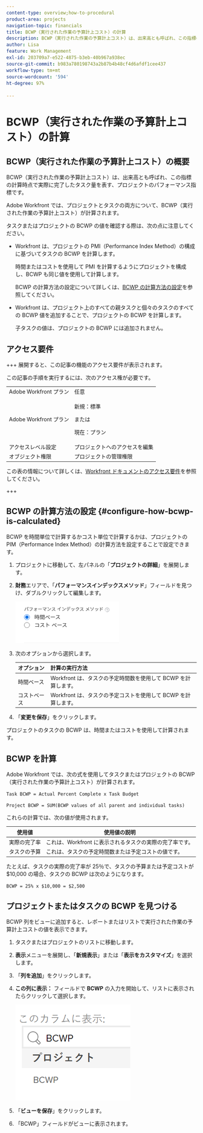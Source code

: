 ```yaml
---
content-type: overview;how-to-procedural
product-area: projects
navigation-topic: financials
title: BCWP（実行された作業の予算計上コスト）の計算
description: BCWP（実行された作業の予算計上コスト）は、出来高とも呼ばれ、この指標の計算時点で実際に完了したタスク量を表す、プロジェクトのパフォーマンス指標です。
author: Lisa
feature: Work Management
exl-id: 203709a7-e522-4875-b3eb-40b967a938ec
source-git-commit: b983a780198743a2b87b4b48cf4d6afdf1cee437
workflow-type: tm+mt
source-wordcount: '594'
ht-degree: 97%

---
```


# BCWP（実行された作業の予算計上コスト）の計算

## BCWP（実行された作業の予算計上コスト）の概要

BCWP（実行された作業の予算計上コスト）は、出来高とも呼ばれ、この指標の計算時点で実際に完了したタスク量を表す、プロジェクトのパフォーマンス指標です。

Adobe Workfront では、プロジェクトとタスクの両方について、BCWP（実行された作業の予算計上コスト）が計算されます。

タスクまたはプロジェクトの BCWP の値を確認する際は、次の点に注意してください。

* Workfront は、プロジェクトの PMI（Performance Index Method）の構成に基づいてタスクの BCWP を計算します。

  時間またはコストを使用して PMI を計算するようにプロジェクトを構成し、BCWP も同じ値を使用して計算します。

  BCWP の計算方法の設定について詳しくは、[BCWP の計算方法の設定](#configure-how-bcwp-is-calculated)を参照してください。

* Workfront は、プロジェクト上のすべての親タスクと個々のタスクのすべての BCWP 値を追加することで、プロジェクトの BCWP を計算します。

  子タスクの値は、プロジェクトの BCWP には追加されません。

## アクセス要件

+++ 展開すると、この記事の機能のアクセス要件が表示されます。

この記事の手順を実行するには、次のアクセス権が必要です。

<table style="table-layout:auto"> 
 <col> 
 <col> 
 <tbody> 
  <tr> 
   <td role="rowheader">Adobe Workfront プラン</td> 
   <td>任意</td> 
  </tr> 
  <tr> 
   <td role="rowheader">Adobe Workfront プラン</td> 
   <td>
   <p>新規：標準</p>
   <p>または</p>
   <p>現在：プラン</p></td> 
  </tr> 
  <tr> 
   <td role="rowheader">アクセスレベル設定</td> 
   <td>プロジェクトへのアクセスを編集</td> 
  </tr> 
  <tr> 
   <td role="rowheader">オブジェクト権限</td> 
   <td>プロジェクトの管理権限</td> 
  </tr> 
 </tbody> 
</table>

この表の情報について詳しくは、[Workfront ドキュメントのアクセス要件](/help/quicksilver/administration-and-setup/add-users/access-levels-and-object-permissions/access-level-requirements-in-documentation.md)を参照してください。

+++

## BCWP の計算方法の設定 {#configure-how-bcwp-is-calculated}

BCWP を時間単位で計算するかコスト単位で計算するかは、プロジェクトの PIM（Performance Index Method）の計算方法を設定することで設定できます。

1. プロジェクトに移動して、左パネルの「**プロジェクトの詳細**」を展開します。
1. **財務**&#x200B;エリアで、「**パフォーマンスインデックスメソッド**」フィールドを見つけ、ダブルクリックして編集します。

   ![PIM オプション ](assets/pim-options-hour-cost-based-nwe.png)

1. 次のオプションから選択します。

   | オプション | 計算の実行方法 |
   |---|---|
   | 時間ベース | Workfront は、タスクの予定時間数を使用して BCWP を計算します。 |
   | コストベース | Workfront は、タスクの予定コストを使用して BCWP を計算します。 |

1. 「**変更を保存**」をクリックします。

プロジェクトのタスクの BCWP は、時間またはコストを使用して計算されます。

## BCWP を計算

Adobe Workfront では、次の式を使用してタスクまたはプロジェクトの BCWP（実行された作業の予算計上コスト）が計算されます。

```
Task BCWP = Actual Percent Complete x Task Budget
```

```
Project BCWP = SUM(BCWP values of all parent and individual tasks)
```

これらの計算では、次の値が使用されます。

| 使用値 | 使用値の説明 |
|---|---|
| 実際の完了率 | これは、Workfront に表示されるタスクの実際の完了率です。 |
| タスクの予算 | これは、タスクの予定時間数または予定コストの値です。 |

たとえば、タスクの実際の完了率が 25％で、タスクの予算または予定コストが $10,000 の場合、タスクの BCWP は次のようになります。

```
BCWP = 25% x $10,000 = $2,500
```

## プロジェクトまたはタスクの BCWP を見つける

BCWP 列をビューに追加すると、レポートまたはリストで実行された作業の予算計上コストの値を表示できます。

1. タスクまたはプロジェクトのリストに移動します。
1. **表示**&#x200B;メニューを展開し、「**新規表示**」または「**表示をカスタマイズ**」を選択します。

1. 「**列を追加**」をクリックします。
1. **この列に表示：** フィールドで **BCWP** の入力を開始して、リストに表示されたらクリックして選択します。

   ![ プロジェクト ビューの BCWP](assets/bcwp-project-view.png)

1. 「**ビューを保存**」をクリックします。
1. 「BCWP」フィールドがビューに表示されます。

